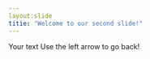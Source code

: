 ```yaml
---
layout:slide
titie: "Welcome to our second slide!"
---
```

Your text
Use the left arrow to go back!



